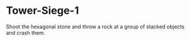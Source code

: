 # Tower-Siege-1
Shoot the hexagonal stone and throw a rock at a group of stacked objects and crash them.
